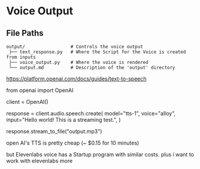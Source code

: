 # Voice Output

## File Paths

    output/                 # Controls the voice output
     ├── text_response.py   # Where the Script for the Voice is created from inputs
     ├── voice_output.py    # Where the voice is rendered
     └── output.md          # Description of the 'output' directory

https://platform.openai.com/docs/guides/text-to-speech

from openai import OpenAI

client = OpenAI()

response = client.audio.speech.create(
model="tts-1",
voice="alloy",
input="Hello world! This is a streaming test.",
)

response.stream_to_file("output.mp3")

open AI's TTS is pretty cheap (~ $0.15 for 10 minutes)

but Elevenlabs voice has a Startup program with similar costs. plus i want to work with elevenlabs more
